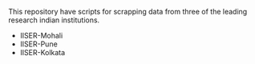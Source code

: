  This repository have scripts for scrapping data from three of the leading research indian institutions. 
- IISER-Mohali
- IISER-Pune
- IISER-Kolkata
